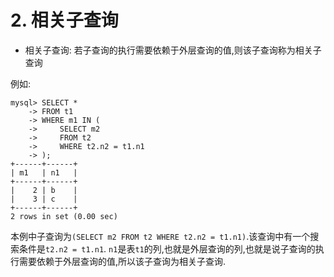 # 2. 相关子查询

- 相关子查询: 若子查询的执行需要依赖于外层查询的值,则该子查询称为相关子查询

例如:

```
mysql> SELECT *
    -> FROM t1
    -> WHERE m1 IN (
    ->     SELECT m2
    ->     FROM t2
    ->     WHERE t2.n2 = t1.n1
    -> );
+------+------+
| m1   | n1   |
+------+------+
|    2 | b    |
|    3 | c    |
+------+------+
2 rows in set (0.00 sec)
```

本例中子查询为`(SELECT m2 FROM t2 WHERE t2.n2 = t1.n1)`.该查询中有一个搜索条件是`t2.n2 = t1.n1`.
`n1`是表`t1`的列,也就是外层查询的列,也就是说子查询的执行需要依赖于外层查询的值,所以该子查询为相关子查询.
